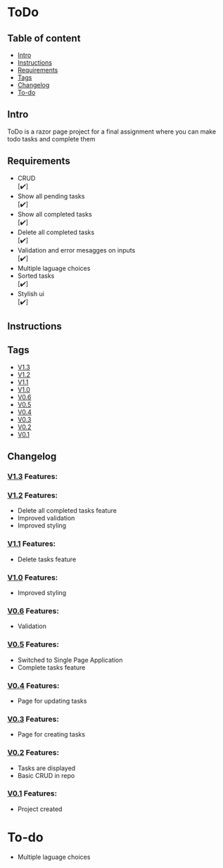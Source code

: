 # ToDo

## Table of content
* [Intro](#Intro)
* [Instructions](#Instructions)
* [Requirements](#Requirements)
* [Tags](#Tags)
* [Changelog](#Changelog)
* [To-do](#To-do)


## Intro
ToDo is a razor page project for a final assignment where you can make todo tasks and complete them

## Requirements
<ul>
  <li>CRUD</li> [✔️]
  <li>Show all pending tasks</li> [✔️]
  <li>Show all completed tasks</li> [✔️]
  <li>Delete all completed tasks</li> [✔️]
  <li>Validation and error mesagges on inputs</li>[✔️]
  <li>Multiple laguage choices</li>
  <li>Sorted tasks</li>[✔️]
  <li>Stylish ui</li>[✔️]
</ul>

## Instructions


## Tags
* [V1.3](https://github.com/Elias1040/ToDo/tree/V1.3)
* [V1.2](https://github.com/Elias1040/ToDo/tree/V1.2)
* [V1.1](https://github.com/Elias1040/ToDo/tree/V1.1)
* [V1.0](https://github.com/Elias1040/ToDo/tree/V1.0)
* [V0.6](https://github.com/Elias1040/ToDo/tree/V0.6)
* [V0.5](https://github.com/Elias1040/ToDo/tree/V0.5)
* [V0.4](https://github.com/Elias1040/ToDo/tree/V0.4)
* [V0.3](https://github.com/Elias1040/ToDo/tree/V0.3)
* [V0.2](https://github.com/Elias1040/ToDo/tree/V0.2)
* [V0.1](https://github.com/Elias1040/ToDo/tree/V0.1)


## Changelog

### [V1.3](https://github.com/Elias1040/ToDo/tree/V1.3) Features: 

### [V1.2](https://github.com/Elias1040/ToDo/tree/V1.2) Features: 
* Delete all completed tasks feature
* Improved validation
* Improved styling

### [V1.1](https://github.com/Elias1040/ToDo/tree/V1.1) Features:
* Delete tasks feature

### [V1.0](https://github.com/Elias1040/ToDo/tree/V1.0) Features:
* Improved styling

### [V0.6](https://github.com/Elias1040/ToDo/tree/V0.6) Features:
* Validation

### [V0.5](https://github.com/Elias1040/ToDo/tree/V0.5) Features:
* Switched to Single Page Application
* Complete tasks feature

### [V0.4](https://github.com/Elias1040/ToDo/tree/V0.4) Features:
* Page for updating tasks

### [V0.3](https://github.com/Elias1040/ToDo/tree/V0.3) Features:
* Page for creating tasks

### [V0.2](https://github.com/Elias1040/ToDo/tree/V0.3) Features:
* Tasks are displayed
* Basic CRUD in repo

### [V0.1](https://github.com/Elias1040/ToDo/tree/V0.3) Features:
* Project created

# To-do
* Multiple laguage choices
